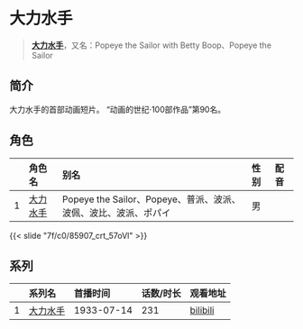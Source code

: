 # 大力水手


> <u>**[大力水手](https://bgm.tv/subject/136905)**</u>，又名：Popeye the Sailor with Betty Boop、Popeye the Sailor

## 简介

大力水手的首部动画短片。
“动画的世纪·100部作品”第90名。



## 角色

|     |   角色名   |   别名  | 性别 |  配音  |
|:--- |:------  |:----      |:---  |:--   |
| 1 | [大力水手](https://bgm.tv/character/85907) | Popeye the Sailor、Popeye、普派、波派、波佩、波比、波派、ポパイ | 男 |  |

{{< slide "7f/c0/85907_crt_57oVl" >}}

## 系列

|     |   系列名   |   首播时间  | 话数/时长  | 观看地址 |
|:---  |:------    |:----      |:---       |:---  |
| 1 |[大力水手](https://bgm.tv/subject/136905)| 1933-07-14 | 231 | [bilibili](https://www.bilibili.com/video/BV1sx411B7PZ)  |


